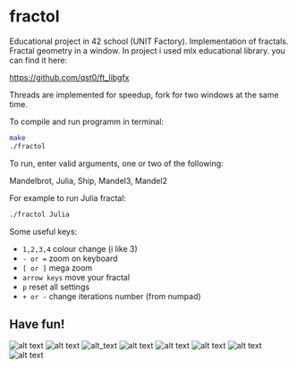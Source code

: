 # fractol
Educational project in 42 school (UNIT Factory). Implementation of fractals. Fractal geometry in a window.
In project i used mlx educational library. you can find it here:

https://github.com/qst0/ft_libgfx

Threads are implemented for speedup, fork for two windows at the same time.

To compile and run programm in terminal:
```bash
make
./fractol
```
To run, enter valid arguments, one or two of the following:

Mandelbrot, Julia, Ship, Mandel3, Mandel2

For example to run Julia fractal:
```bash
./fractol Julia
```
Some useful keys: 

* `1,2,3,4` colour change (i like 3)
* `- or =` zoom on keyboard
* `[ or ]` mega zoom
* `arrow keys` move your fractal
* `p` reset all settings
* `+ or -` change iterations number (from numpad)

 ## Have fun!

![alt text](https://github.com/Wantiklo/fractol/blob/master/screenshots/1.png)
![alt text](https://github.com/Wantiklo/fractol/blob/master/screenshots/Gif1(creal_c_imag_change).gif)
![alt_text](https://github.com/Wantiklo/fractol/blob/master/screenshots/Gif2.gif)
![alt text](https://github.com/Wantiklo/fractol/blob/master/screenshots/3.png)
![alt text](https://github.com/Wantiklo/fractol/blob/master/screenshots/4.png)
![alt text](https://github.com/Wantiklo/fractol/blob/master/screenshots/5.png)
![alt text](https://github.com/Wantiklo/fractol/blob/master/screenshots/6.png)
![alt text](https://github.com/Wantiklo/fractol/blob/master/screenshots/7.png)
